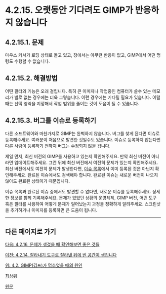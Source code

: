 # 4.2.15. 오랫동안 기다려도 GIMP가 반응하지 않습니다

## 4.2.15.1. 문제
마우스 커서가 로딩 상태로 돌고 있고, 창에서는 아무런 반응이 없고, GIMP에서 어떤 명령도 수행할 수 없습니다.

## 4.2.15.2. 해결방법
어떤 필터와 기능은 오래 걸립니다. 특히 큰 이미지나 작업중인 컴퓨터가 쓸수 있는 메모리가 별로 없는 경우에는 더욱 그렇습니다. 이런 경우에는 기다릴 필요가 있습니다. 이럴 때는 선택 영역을 지정해서 작업 범위를 줄이는 것이 도움이 될 수 있습니다.

## 4.2.15.3. 버그를 이슈로 등록하기
다른 소프트웨어와 마찬가지로 GIMP는 완벽하지 않습니다. 버그를 찾게 된다면 이슈로 등록해주세요. 여러분이 처음으로 발견한 것일수도 있습니다. 이슈로 등록하지 않는다면 다른 사람이 등록하기 전까지 버그는 수정되지 않을 겁니다. 

제일 먼저, 최신 버전의 GIMP를 사용하고 있는지 확인해주세요. 만약 최신 버전이 아니라면 업데이트해주세요. 그런 뒤에 최신 버전에서 여전히 문제가 있는지 확인해주세요. 최신 버전에서도 여전히 문제가 발생한다면, [이슈 목록](https://gitlab.gnome.org/GNOME/gimp/-/issues)에서 이미 등록된 것은 아닌지 확인해주세요. 완료된 이슈에서도 검색해야 합니다. 완료된 이슈는 새로운 버전이 나오지 않아도 완료된 상태이기 때문입니다.

이슈 목록과 완료된 이슈 중에서도 발견할 수 없다면, 새로운 이슈를 등록해주세요. 상세한 정보를 함께 기록해주세요. 문제가 있었던 상황의 운영체제, GIMP 버전, 어떤 도구 혹은 필터를 사용하여 어떻게 문제가 일어났는지 과정을 정확하게 알려주세요. 스크린샷을 추가하거나 이미지를 등록하면 큰 도움이 됩니다.

***

## 다른 페이지로 가기

[다음: 4.2.16. 문제가 생겼을 때 확인해보면 좋은 것들](./04-02-16-general-guidelines-on-what-to-check-if-you-are-stuck.md)

[이전: 4.2.14. 잘라내기 도구로 잘라낸 뒤에 빈 공간이 생깁니다](./04-02-14-the-crop-tool-leaves-an-empty-area-after-cropping.md)

[위: 4.2. GIMP(김프)가 멈추었을 때의 원인](./04-02-00-common-causes-of-gimp-non-responsiveness.md)

[최상위](./00-home.md)

[원문](https://docs.gimp.org/2.10/ko/gimp-stuck-not-responding.html)
